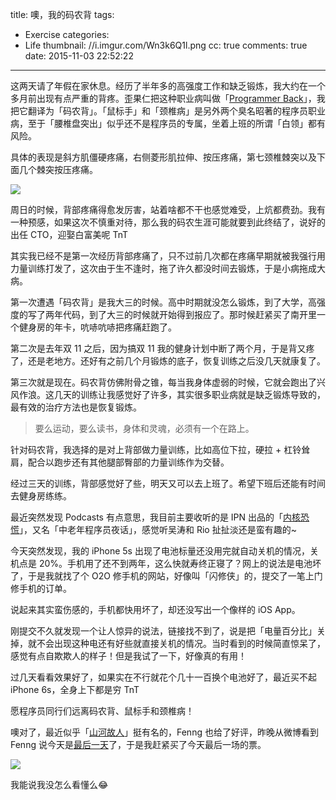 title: 噢，我的码农背
tags:
  - Exercise
categories:
  - Life
thumbnail: //i.imgur.com/Wn3k6Q1l.png
cc: true
comments: true
date: 2015-11-03 22:52:22
---


这两天请了年假在家休息。经历了半年多的高强度工作和缺乏锻炼，我大约在一个多月前出现有点严重的背疼。歪果仁把这种职业病叫做「[Programmer Back][1]」，我把它翻译为「码农背」。「鼠标手」和「颈椎病」是另外两个臭名昭著的程序员职业病，至于「腰椎盘突出」似乎还不是程序员的专属，坐着上班的所谓「白领」都有风险。

具体的表现是斜方肌僵硬疼痛，右侧菱形肌拉伸、按压疼痛，第七颈椎棘突以及下面几个棘突按压疼痛。

<!-- more -->

![](//i.imgur.com/Wn3k6Q1.png)

周日的时候，背部疼痛得愈发厉害，站着啥都不干也感觉难受，上炕都费劲。我有一种预感，如果这次不慎重对待，那么我的码农生涯可能就要到此终结了，说好的出任 CTO，迎娶白富美呢 TnT

其实我已经不是第一次经历背部疼痛了，只不过前几次都在疼痛早期就被我强行用力量训练打发了，这次由于生不逢时，拖了许久都没时间去锻炼，于是小病拖成大病。

第一次遭遇「码农背」是我大三的时候。高中时期就没怎么锻炼，到了大学，高强度的写了两年代码，到了大三的时候就开始得到报应了。那时候赶紧买了南开里一个健身房的年卡，吭哧吭哧把疼痛赶跑了。

第二次是去年双 11 之后，因为搞双 11 我的健身计划中断了两个月，于是背又疼了，还是老地方。还好有之前几个月锻炼的底子，恢复训练之后没几天就康复了。

第三次就是现在。码农背仿佛附骨之锥，每当我身体虚弱的时候，它就会跑出了兴风作浪。这几天的训练让我感觉好了许多，其实很多职业病就是缺乏锻炼导致的，最有效的治疗方法也是恢复锻炼。

> 要么运动，要么读书，身体和灵魂，必须有一个在路上。

针对码农背，我选择的是对上背部做力量训练，比如高位下拉，硬拉 + 杠铃耸肩，配合以跑步还有其他腿部臀部的力量训练作为交替。

经过三天的训练，背部感觉好了些，明天又可以去上班了。希望下班后还能有时间去健身房练练。

最近突然发现 Podcasts 有点意思，我目前主要收听的是 IPN 出品的「[内核恐慌][2]」，又名「中老年程序员夜话」，感觉听吴涛和 Rio 扯扯淡还是蛮有趣的~

今天突然发现，我的 iPhone 5s 出现了电池标量还没用完就自动关机的情况，关机点是 20%。手机用了还不到两年，这么快就寿终正寝了？网上的说法是电池坏了，于是我就找了个 O2O 修手机的网站，好像叫「闪修侠」的，提交了一笔上门修手机的订单。

说起来其实蛮伤感的，手机都快用坏了，却还没写出一个像样的 iOS App。

刚提交不久就发现一个让人惊异的说法，链接找不到了，说是把「电量百分比」关掉，就不会出现这种电还有好些就直接关机的情况。当时看到的时候简直惊呆了，感觉有点自欺欺人的样子！但是我试了一下，好像真的有用！

过几天看看效果好了，如果实在不行就花个几十一百换个电池好了，最近买不起 iPhone 6s，全身上下都是穷 TnT

愿程序员同行们远离码农背、鼠标手和颈椎病！

噢对了，最近似乎「[山河故人][3]」挺有名的，Fenng 也给了好评，昨晚从微博看到 Fenng 说今天是[最后一天][4]了，于是我赶紧买了今天最后一场的票。

![](//i.imgur.com/PtMPLDWh.jpg)

我能说我没怎么看懂么😂

[1]: http://www.hanselman.com/blog/TheComputerBackPainAndTheProgrammer.aspx
[2]: https://ipn.li/kernelpanic/
[3]: https://movie.douban.com/subject/25890005/
[4]: http://weibo.com/1577826897/D22Cg99mn
